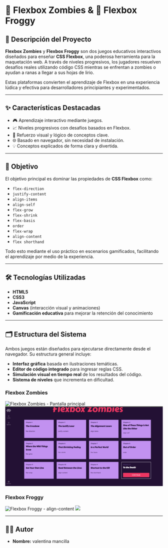 # 🧠 Flexbox Zombies & 🐸 Flexbox Froggy

## 📌 Descripción del Proyecto

**Flexbox Zombies** y **Flexbox Froggy** son dos juegos educativos interactivos diseñados para enseñar **CSS Flexbox**, una poderosa herramienta para la maquetación web. A través de niveles progresivos, los jugadores resuelven desafíos reales utilizando código CSS mientras se enfrentan a zombies o ayudan a ranas a llegar a sus hojas de lirio.

Estas plataformas convierten el aprendizaje de Flexbox en una experiencia lúdica y efectiva para desarrolladores principiantes y experimentados.

---

## ✨ Características Destacadas

- 🎮 Aprendizaje interactivo mediante juegos.
- 📈 Niveles progresivos con desafíos basados en Flexbox.
- 🧠 Refuerzo visual y lógico de conceptos clave.
- 🌐 Basado en navegador, sin necesidad de instalación.
- 💡 Conceptos explicados de forma clara y divertida.

---

## 🎯 Objetivo

El objetivo principal es dominar las propiedades de **CSS Flexbox** como:

- `flex-direction`
- `justify-content`
- `align-items`
- `align-self`
- `flex-grow`
- `flex-shrink`
- `flex-basis`
- `order`
- `flex-wrap`
- `align-content`
- `flex shorthand`

Todo esto mediante el uso práctico en escenarios gamificados, facilitando el aprendizaje por medio de la experiencia.

---

## 🛠️ Tecnologías Utilizadas

- **HTML5**
- **CSS3**
- **JavaScript**
- **Canvas** (interacción visual y animaciones)
- **Gamificación educativa** para mejorar la retención del conocimiento

---

## 🗂️ Estructura del Sistema

Ambos juegos están diseñados para ejecutarse directamente desde el navegador. Su estructura general incluye:

- **Interfaz gráfica** basada en ilustraciones temáticas.
- **Editor de código integrado** para ingresar reglas CSS.
- **Simulación visual en tiempo real** de los resultados del código.
- **Sistema de niveles** que incrementa en dificultad.

### Flexbox Zombies

![Flexbox Zombies - Pantalla principal](./Captura%20de%20pantalla%202025-09-03%20142325.png)
![Flexbox Zombies - Niveles](./Captura%20de%20pantalla%202025-09-03%20142351.png)

### Flexbox Froggy

![Flexbox Froggy - align-content](./Captura%20de%20pantalla%202025-09-02%20155553.png)
![](https://i.ibb.co/1fWZH1sn/Captura-de-pantalla-2025-09-03-142351.png)

---

## 👨‍💻 Autor

- **Nombre:** valentina mancilla 



